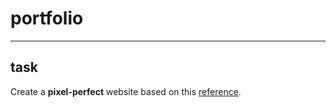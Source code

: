 # portfolio
***
## task
Create a **pixel-perfect** website based on this [reference](https://www.figma.com/file/zMEtzcYSMQHAR0iAGaUOS6/Portfolio-(Copy)?type=design&node-id=0-1&mode=design).
